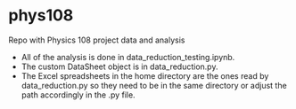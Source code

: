 # phys108
Repo with Physics 108 project data and analysis

- All of the analysis is done in data_reduction_testing.ipynb. 
- The custom DataSheet object is in data_reduction.py. 
- The Excel spreadsheets in the home directory are the ones read by data_reduction.py so they need to be in the same directory or adjust the path accordingly in the .py file.
